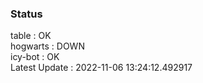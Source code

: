 ### Status


table : OK  
hogwarts : DOWN  
icy-bot : OK  
Latest Update : 2022-11-06 13:24:12.492917

